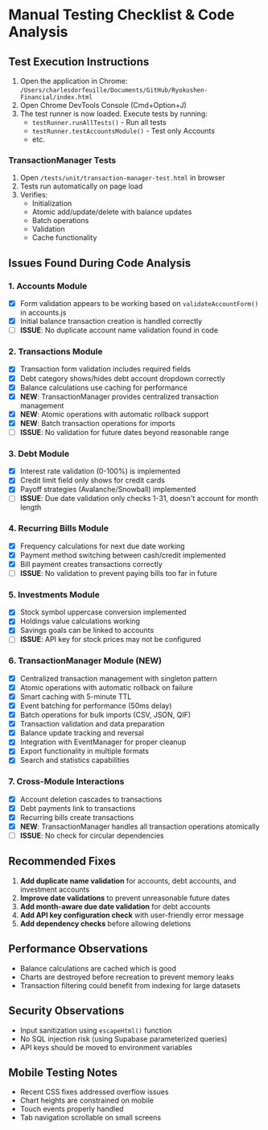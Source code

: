 # Manual Testing Checklist & Code Analysis

## Test Execution Instructions

1. Open the application in Chrome: `/Users/charlesdorfeuille/Documents/GitHub/Ryokushen-Financial/index.html`
2. Open Chrome DevTools Console (Cmd+Option+J)
3. The test runner is now loaded. Execute tests by running:
   - `testRunner.runAllTests()` - Run all tests
   - `testRunner.testAccountsModule()` - Test only Accounts
   - etc.

### TransactionManager Tests
1. Open `/tests/unit/transaction-manager-test.html` in browser
2. Tests run automatically on page load
3. Verifies:
   - Initialization
   - Atomic add/update/delete with balance updates
   - Batch operations
   - Validation
   - Cache functionality

## Issues Found During Code Analysis

### 1. Accounts Module
- [x] Form validation appears to be working based on `validateAccountForm()` in accounts.js
- [x] Initial balance transaction creation is handled correctly
- [ ] **ISSUE**: No duplicate account name validation found in code

### 2. Transactions Module  
- [x] Transaction form validation includes required fields
- [x] Debt category shows/hides debt account dropdown correctly
- [x] Balance calculations use caching for performance
- [x] **NEW**: TransactionManager provides centralized transaction management
- [x] **NEW**: Atomic operations with automatic rollback support
- [x] **NEW**: Batch transaction operations for imports
- [ ] **ISSUE**: No validation for future dates beyond reasonable range

### 3. Debt Module
- [x] Interest rate validation (0-100%) is implemented
- [x] Credit limit field only shows for credit cards
- [x] Payoff strategies (Avalanche/Snowball) implemented
- [ ] **ISSUE**: Due date validation only checks 1-31, doesn't account for month length

### 4. Recurring Bills Module
- [x] Frequency calculations for next due date working
- [x] Payment method switching between cash/credit implemented
- [x] Bill payment creates transactions correctly
- [ ] **ISSUE**: No validation to prevent paying bills too far in future

### 5. Investments Module
- [x] Stock symbol uppercase conversion implemented
- [x] Holdings value calculations working
- [x] Savings goals can be linked to accounts
- [ ] **ISSUE**: API key for stock prices may not be configured

### 6. TransactionManager Module (NEW)
- [x] Centralized transaction management with singleton pattern
- [x] Atomic operations with automatic rollback on failure
- [x] Smart caching with 5-minute TTL
- [x] Event batching for performance (50ms delay)
- [x] Batch operations for bulk imports (CSV, JSON, QIF)
- [x] Transaction validation and data preparation
- [x] Balance update tracking and reversal
- [x] Integration with EventManager for proper cleanup
- [x] Export functionality in multiple formats
- [x] Search and statistics capabilities

### 7. Cross-Module Interactions
- [x] Account deletion cascades to transactions
- [x] Debt payments link to transactions
- [x] Recurring bills create transactions
- [x] **NEW**: TransactionManager handles all transaction operations atomically
- [ ] **ISSUE**: No check for circular dependencies

## Recommended Fixes

1. **Add duplicate name validation** for accounts, debt accounts, and investment accounts
2. **Improve date validations** to prevent unreasonable future dates
3. **Add month-aware due date validation** for debt accounts
4. **Add API key configuration check** with user-friendly error message
5. **Add dependency checks** before allowing deletions

## Performance Observations

- Balance calculations are cached which is good
- Charts are destroyed before recreation to prevent memory leaks
- Transaction filtering could benefit from indexing for large datasets

## Security Observations

- Input sanitization using `escapeHtml()` function
- No SQL injection risk (using Supabase parameterized queries)
- API keys should be moved to environment variables

## Mobile Testing Notes

- Recent CSS fixes addressed overflow issues
- Chart heights are constrained on mobile
- Touch events properly handled
- Tab navigation scrollable on small screens